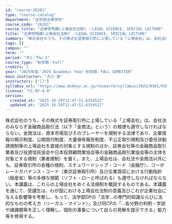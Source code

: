 ```yaml
---
id: "course:26281"
type: "course-catalog"
department: "法学部法律学科"
course_code: "26281"
course_title: "法律学特講(上場会社法制) ／LEGAL SCIENCE, SPECIAL LECTURE"
title: "法律学特講(上場会社法制) ／LEGAL SCIENCE, SPECIAL LECTURE"
summary: "株式会社のうち、その株式を証券取引所に上場している「上場会社」は、会社法のみならず金融商品取引法（以下「金商法」という）の規律も遵守しなければならない。金商法は、資本市場及びそのプレーヤーを規制する法律であり、企業情報の開示制度、公開買付制…"
tags: []
campus: ""
term: ""
period: "木1／Thu 1"
course_type: "秋学期／Fall"
credits: 2
year: "2025年度／2025 Academic Year 秋学期／FALL SEMESTER"
main_instructor: "大川 俊"
instructors: ["[]"]
syllabus_url: "https://www.dokkyo.ac.jp/research/syllabus/2025/0301/0301_26281_ja_JP.html"
license: "CC-BY-4.0"
version:
  created_at: "2025-10-29T12:47:51.635451Z"
  updated_at: "2025-10-29T12:47:51.635451Z"
---
```

株式会社のうち、その株式を証券取引所に上場している「上場会社」は、会社法のみならず金融商品取引法（以下「金商法」という）の規律も遵守しなければならない。金商法は、資本市場及びそのプレーヤーを規制する法律であり、企業情報の開示制度、公開買付制度、大量保有報告制度、不公正取引規制及び委任状勧誘規制等の上場会社を直接の対象とする規制のほか、証券会社等の金融商品取引業者及び投資信託協会や日本投資顧問業協会等の金融商品取引業協会等の主体を対象とする規制（業者規制）を置く。また、上場会社は、会社法や金商法以外にも、証券取引所の各種の規則、スチュワードシップ・コード（金融庁）、コーポレートガバナンス・コード（東京証券取引所）及び企業買収における行動指針（経産省）等の多様な規範（ソフト・ローと呼ばれる）も遵守しなければならない。本講義は、これらの上場会社をめぐる法規制を概説するものである。本講義を通じて、受講生は、わが国における上場会社法制の意義及びこれが企業社会に与える影響等を考察し、もって、法学部DPの「法学…の専門的知識ならびに法的なものの考え方（リーガル・マインド）」及び同CPの「…各分野の判例・学説や諸課題等を正しく理解し、個別の事象について自らの見解を提示できる」能力等を修得する。
